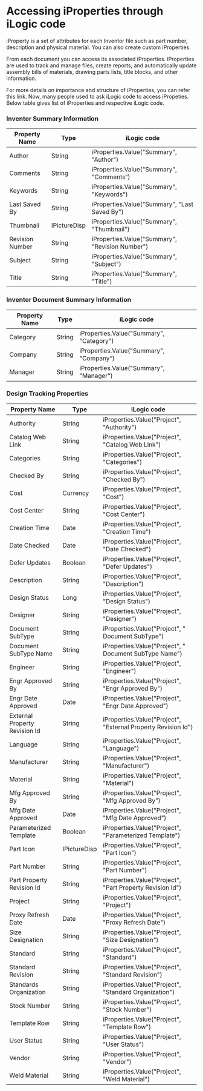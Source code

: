 # Accessing iProperties through iLogic code

iProperty is a set of attributes for each Inventor file such as part number, description and physical material. You can also create custom iProperties.

From each document you can access its associated iProperties. iProperties are used to track and manage files, create reports, and automatically update assembly bills of materials, drawing parts lists, title blocks, and other information.

For more details on importance and structure of iProperties, you can refer this link. Now, many people used to ask iLogic code to access iPropeties. Below table gives list of iProperties and respective iLogic code.

### Inventor Summary Information 
|Property Name|Type|iLogic code|
|---|---|---|
Author 	|String 	|iProperties.Value("Summary", "Author")
Comments 	|String 	|iProperties.Value("Summary", "Comments“)
Keywords 	|String 	|iProperties.Value("Summary", "Keywords")
Last Saved By 	|String 	|iProperties.Value("Summary", "Last Saved By")
Thumbnail 	|IPictureDisp 	|iProperties.Value("Summary", "Thumbnail")
Revision Number 	|String 	|iProperties.Value("Summary", "Revision Number")
Subject 	|String 	|iProperties.Value("Summary", "Subject")
Title 	|String 	|iProperties.Value("Summary", "Title")

### Inventor Document Summary Information
|Property Name|Type|iLogic code|
|---|---|---|
Category 	|String 	|iProperties.Value("Summary", "Category")
Company 	|String 	|iProperties.Value("Summary", "Company“)
Manager 	|String 	|iProperties.Value("Summary", "Manager")

### Design Tracking Properties
|Property Name|Type|iLogic code|
|---|---|---|
Authority 	|String 	|iProperties.Value("Project", "Authority")
Catalog Web Link 	|String 	|iProperties.Value("Project", "Catalog Web Link")
Categories 	|String 	|iProperties.Value("Project", "Categories")
Checked By 	|String 	|iProperties.Value("Project", "Checked By")
Cost 	|Currency 	|iProperties.Value("Project", "Cost")
Cost Center 	|String 	|iProperties.Value("Project", "Cost Center")
Creation Time 	|Date 	|iProperties.Value("Project", "Creation Time")
Date Checked 	|Date 	|iProperties.Value("Project", "Date Checked")
Defer Updates 	|Boolean 	|iProperties.Value("Project", "Defer Updates")
Description 	|String 	|iProperties.Value("Project", "Description")
Design Status 	|Long 	|iProperties.Value("Project", "Design Status")
Designer 	|String 	|iProperties.Value("Project", "Designer")
Document SubType 	|String 	|iProperties.Value("Project", " Document SubType")
Document SubType Name 	|String 	|iProperties.Value("Project", " Document SubType Name")
Engineer 	|String 	|iProperties.Value("Project", "Engineer")
Engr Approved By 	|String 	|iProperties.Value("Project", "Engr Approved By")
Engr Date Approved 	|Date 	|iProperties.Value("Project", "Engr Date Approved")
External Property Revision Id 	|String 	|iProperties.Value("Project", "External Property Revision Id")
Language 	|String 	|iProperties.Value("Project", "Language")
Manufacturer 	|String 	|iProperties.Value("Project", "Manufacturer")
Material 	|String 	|iProperties.Value("Project", "Material")
Mfg Approved By 	|String 	|iProperties.Value("Project", "Mfg Approved By")
Mfg Date Approved 	|Date 	|iProperties.Value("Project", "Mfg Date Approved")
Parameterized Template 	|Boolean 	|iProperties.Value("Project", "Parameterized Template")
Part Icon 	|IPictureDisp 	|iProperties.Value("Project", "Part Icon")
Part Number 	|String 	|iProperties.Value("Project", "Part Number")
Part Property Revision Id 	|String 	|iProperties.Value("Project", "Part Property Revision Id")
Project 	|String 	|iProperties.Value("Project", "Project")
Proxy Refresh Date 	|Date 	|iProperties.Value("Project", "Proxy Refresh Date")
Size Designation 	|String 	|iProperties.Value("Project", "Size Designation")
Standard 	|String 	|iProperties.Value("Project", "Standard")
Standard Revision 	|String 	|iProperties.Value("Project", "Standard Revision")
Standards Organization 	|String 	|iProperties.Value("Project", "Standard Organization")
Stock Number 	|String 	|iProperties.Value("Project", "Stock Number")
Template Row 	|String 	|iProperties.Value("Project", "Template Row")
User Status 	|String 	|iProperties.Value("Project", "User Status")
Vendor 	|String 	|iProperties.Value("Project", "Vendor")
Weld Material 	|String 	|iProperties.Value("Project", "Weld Material")